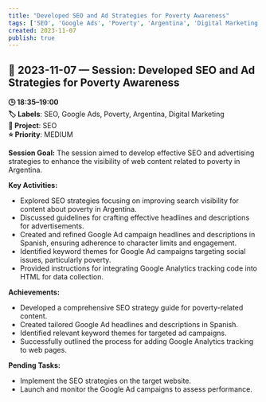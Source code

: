 ```yaml
---
title: "Developed SEO and Ad Strategies for Poverty Awareness"
tags: ['SEO', 'Google Ads', 'Poverty', 'Argentina', 'Digital Marketing']
created: 2023-11-07
publish: true
---
```


## 📅 2023-11-07 — Session: Developed SEO and Ad Strategies for Poverty Awareness

**🕒 18:35–19:00**  
**🏷️ Labels**: SEO, Google Ads, Poverty, Argentina, Digital Marketing  
**📂 Project**: SEO  
**⭐ Priority**: MEDIUM  


**Session Goal:**
The session aimed to develop effective SEO and advertising strategies to enhance the visibility of web content related to poverty in Argentina.

**Key Activities:**
- Explored SEO strategies focusing on improving search visibility for content about poverty in Argentina.
- Discussed guidelines for crafting effective headlines and descriptions for advertisements.
- Created and refined Google Ad campaign headlines and descriptions in Spanish, ensuring adherence to character limits and engagement.
- Identified keyword themes for Google Ad campaigns targeting social issues, particularly poverty.
- Provided instructions for integrating Google Analytics tracking code into HTML for data collection.

**Achievements:**
- Developed a comprehensive SEO strategy guide for poverty-related content.
- Created tailored Google Ad headlines and descriptions in Spanish.
- Identified relevant keyword themes for targeted ad campaigns.
- Successfully outlined the process for adding Google Analytics tracking to web pages.

**Pending Tasks:**
- Implement the SEO strategies on the target website.
- Launch and monitor the Google Ad campaigns to assess performance.
